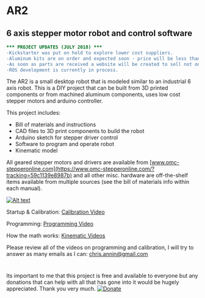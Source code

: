 # AR2

## 6 axis stepper motor robot and control software

```diff
*** PROJECT UPDATES (JULY 2018) ***
-Kickstarter was put on hold to explore lower cost suppliers.
-Aluminum kits are on order and expected soon - price will be less than half of the kickstarter prices.
-As soon as parts are received a website will be created to sell not only aluminum components but also complete hardware kits. 
-ROS development is currently in process.
```

The AR2 is a small desktop robot that is modeled similar to an industrial 6 axis robot.  This is a DIY project that can be built from 3D printed components or from machined aluminum components, uses low cost stepper motors and arduino controller.

This project includes:

- Bill of materials and instructions
- CAD files to 3D print components to build the robot
- Arduino sketch for stepper driver control
- Software to program and operate robot
- Kinematic model

All geared stepper motors and drivers are available from  [www.omc-stepperonline.com](https://www.omc-stepperonline.com/?tracking=59c1139e8987b) and all other misc. hardware are off-the-shelf items available from multiple sources (see the bill of materials info within each manual).

[![Alt text](https://img.youtube.com/vi/EAcU4k2Qskk/0.jpg)](https://www.youtube.com/watch?v=EAcU4k2Qskk)

Startup & Calibration: [Calibration Video](https://youtu.be/MMESgfq2Mjg)

Programming: [Programming Video](https://youtu.be/BozgdjE-HR8)

How the math works: [Kinematic Videos](https://youtu.be/FIx6olybAeQ)

Please review all of the videos on programming and calibration,
I will try to answer as many emails as I can: chris.annin@gmail.com
#
Its important to me that this project is free and available to everyone but any donations that
can help with all that has gone into it would be hugely appreciated.  Thank you very much.
[![Donate](https://img.shields.io/badge/Donate-PayPal-green.svg)](https://www.paypal.me/ChrisAnnin)
